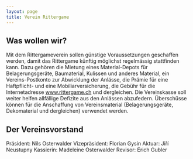 ```yaml
---
layout: page
title: Verein Rittergame
---
```


## Was wollen wir?

Mit dem Rittergameverein sollen günstige Voraussetzungen geschaffen werden, damit das Rittergame künftig möglichst regelmässig stattfinden kann. Dazu gehören die Mietung eines Material-Depots für Belagerungsgeräte, Baumaterial, Kulissen und anderes Material, ein Vereins-Postkonto zur Abwicklung der Anlässe, die Prämie für eine Haftpflicht- und eine Mobiliarversicherung, die Gebühr für die Internetadresse www.rittergame.ch und dergleichen. Die Vereinskasse soll weiter helfen allfällige Defizite aus den Anlässen abzufedern. Überschüsse können für die Anschaffung von Vereinsmaterial (Belagerungsgeräte, Dekomaterial und dergleichen) verwendet werden.

## Der Vereinsvorstand

Präsident: Nils Osterwalder
Vizepräsident: Florian Gysin
Aktuar: Jiří Neustupny
Kassierin: Madeleine Osterwalder
Revisor: Erich Gubler